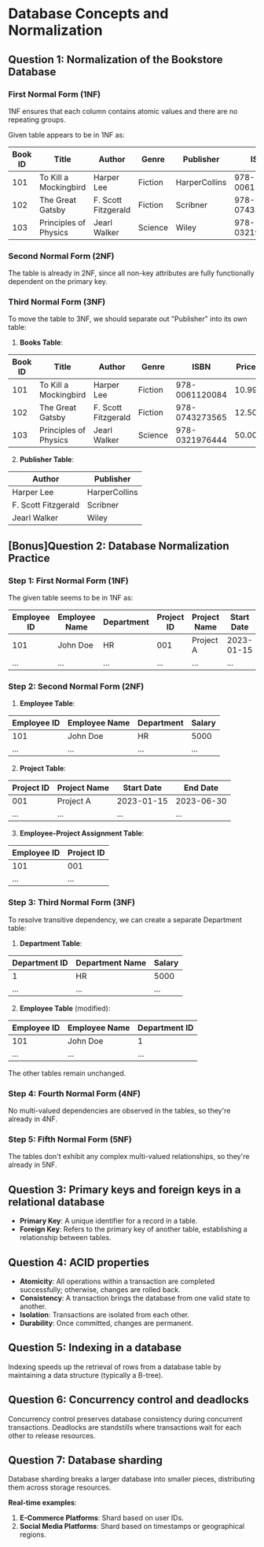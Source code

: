 
# Database Concepts and Normalization

## Question 1: Normalization of the Bookstore Database

### First Normal Form (1NF)
1NF ensures that each column contains atomic values and there are no repeating groups.

Given table appears to be in 1NF as:

| Book ID | Title                 | Author          | Genre       | Publisher         | ISBN           | Price  |
|---------|-----------------------|-----------------|-------------|-------------------|---------------|--------|
| 101     | To Kill a Mockingbird | Harper Lee      | Fiction     | HarperCollins     | 978-0061120084 | 10.99  |
| 102     | The Great Gatsby      | F. Scott Fitzgerald | Fiction   | Scribner          | 978-0743273565 | 12.50  |
| 103     | Principles of Physics | Jearl Walker   | Science     | Wiley             | 978-0321976444 | 50.00  |

### Second Normal Form (2NF)
The table is already in 2NF, since all non-key attributes are fully functionally dependent on the primary key.

### Third Normal Form (3NF)
To move the table to 3NF, we should separate out "Publisher" into its own table:

1. **Books Table**:
   
| Book ID | Title                 | Author          | Genre       | ISBN           | Price  |
|---------|-----------------------|-----------------|-------------|---------------|--------|
| 101     | To Kill a Mockingbird | Harper Lee      | Fiction     | 978-0061120084 | 10.99  |
| 102     | The Great Gatsby      | F. Scott Fitzgerald | Fiction   | 978-0743273565 | 12.50  |
| 103     | Principles of Physics | Jearl Walker   | Science     | 978-0321976444 | 50.00  |

2. **Publisher Table**:

| Author                   | Publisher      |
|--------------------------|----------------|
| Harper Lee               | HarperCollins  |
| F. Scott Fitzgerald      | Scribner       |
| Jearl Walker             | Wiley          |

## [Bonus]Question 2: Database Normalization Practice

### Step 1: First Normal Form (1NF)
The given table seems to be in 1NF as:

| Employee ID | Employee Name | Department   | Project ID | Project Name | Start Date | End Date   | Salary  |
|-------------|---------------|--------------|------------|--------------|------------|------------|---------|
| 101         | John Doe      | HR           | 001        | Project A    | 2023-01-15 | 2023-06-30 | 5000    |
| ...         | ...           | ...          | ...        | ...          | ...        | ...        | ...    |

### Step 2: Second Normal Form (2NF)

1. **Employee Table**:

| Employee ID | Employee Name | Department   | Salary  |
|-------------|---------------|--------------|---------|
| 101         | John Doe      | HR           | 5000    |
| ...         | ...           | ...          | ...    |

2. **Project Table**:

| Project ID | Project Name | Start Date | End Date   |
|------------|--------------|------------|------------|
| 001        | Project A    | 2023-01-15 | 2023-06-30 |
| ...        | ...          | ...        | ...        |

3. **Employee-Project Assignment Table**:

| Employee ID | Project ID |
|-------------|------------|
| 101         | 001        |
| ...         | ...        |

### Step 3: Third Normal Form (3NF)
To resolve transitive dependency, we can create a separate Department table:

1. **Department Table**:

| Department ID | Department Name | Salary  |
|---------------|-----------------|---------|
| 1             | HR              | 5000    |
| ...           | ...             | ...    |

2. **Employee Table** (modified):

| Employee ID | Employee Name | Department ID |
|-------------|---------------|---------------|
| 101         | John Doe      | 1             |
| ...         | ...           | ...           |

The other tables remain unchanged.

### Step 4: Fourth Normal Form (4NF)
No multi-valued dependencies are observed in the tables, so they're already in 4NF.

### Step 5: Fifth Normal Form (5NF)
The tables don't exhibit any complex multi-valued relationships, so they're already in 5NF.

## Question 3: Primary keys and foreign keys in a relational database
- **Primary Key**: A unique identifier for a record in a table.
- **Foreign Key**: Refers to the primary key of another table, establishing a relationship between tables.

## Question 4: ACID properties
- **Atomicity**: All operations within a transaction are completed successfully; otherwise, changes are rolled back.
- **Consistency**: A transaction brings the database from one valid state to another.
- **Isolation**: Transactions are isolated from each other.
- **Durability**: Once committed, changes are permanent.

## Question 5: Indexing in a database
Indexing speeds up the retrieval of rows from a database table by maintaining a data structure (typically a B-tree).

## Question 6: Concurrency control and deadlocks
Concurrency control preserves database consistency during concurrent transactions. Deadlocks are standstills where transactions wait for each other to release resources.

## Question 7: Database sharding
Database sharding breaks a larger database into smaller pieces, distributing them across storage resources.

**Real-time examples**:
1. **E-Commerce Platforms**: Shard based on user IDs.
2. **Social Media Platforms**: Shard based on timestamps or geographical regions.
